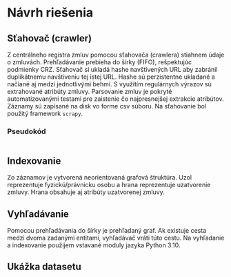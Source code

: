 # Návrh riešenia

## Sťahovač (crawler)
Z centrálneho registra zmluv pomocou sťahovača (crawlera) stiahnem údaje o zmluvách. 
Prehľadávanie prebieha do šírky (FIFO), rešpektujúc podmienky CRZ.
Sťahovač si ukladá hashe navštívených URL aby zabránil duplikátnemu navštíveniu tej istej URL. Hashe sú perzistentne ukladané a načíané aj medzi jednotlivými behmi.
S využitím regulárnych výrazov sú extrahované atribúty zmluvy. Parsovanie zmluv je pokryté automatizovanými testami pre zaistenie čo najpresnejšej extrakcie atribútov.
Záznamy sú zapísané na disk vo forme csv súboru.
Na sťahovanie bol použitý framework `scrapy`.

### Pseudokód
```

```

##  Indexovanie
Zo záznamov je vytvorená neorientovaná grafová štruktúra. Uzol reprezentuje fyzickú/právnicku osobu a hrana reprezentuje uzatvorenie zmluvy. Hrana obsahuje aj atribúty uzatvorenej zmluvy.

## Vyhľadávanie
Pomocou prehľadávania do šírky je prehľadaný graf. Ak existuje cesta medzi dvoma zadanými entitami, vyhľadávač vráti túto cestu.
Na vyhľadanie a indexovanie použijem vstavané moduly jazyka Python 3.10.

## Ukážka datasetu
